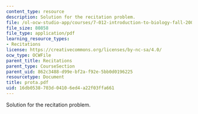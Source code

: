 ```yaml
---
content_type: resource
description: Solution for the recitation problem.
file: /ol-ocw-studio-app/courses/7-012-introduction-to-biology-fall-2004/16db0538703d04106ed4a22f03ffa661_prota.pdf
file_size: 80858
file_type: application/pdf
learning_resource_types:
- Recitations
license: https://creativecommons.org/licenses/by-nc-sa/4.0/
ocw_type: OCWFile
parent_title: Recitations
parent_type: CourseSection
parent_uid: 862c3488-d99e-bf2a-f92e-5bb0d0196225
resourcetype: Document
title: prota.pdf
uid: 16db0538-703d-0410-6ed4-a22f03ffa661
---
```

Solution for the recitation problem.